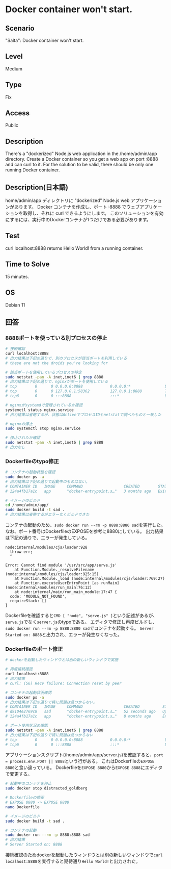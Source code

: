 # Docker container won't start.


## Scenario
"Salta": Docker container won't start.


## Level
Medium


## Type
Fix


## Access
Public


## Description
There's a "dockerized" Node.js web application in the /home/admin/app directory.
Create a Docker container so you get a web app on port :8888 and can curl to it.
For the solution to be valid, there should be only one running Docker container.


## Description(日本語)
home/admin/app ディレクトリに "dockerized" Node.js web アプリケーションがあります。
Docker コンテナを作成し、ポート :8888 でウェブアプリケーションを取得し、それに curl できるようにします。
このソリューションを有効にするには、実行中のDockerコンテナが1つだけである必要があります。


## Test
curl localhost:8888 returns Hello World! from a running container.


## Time to Solve
15 minutes.


## OS
Debian 11


## 回答

### 8888ポートを使っている別プロセスの停止
```bash
# 接続確認
curl localhost:8888
# 出力結果は下記の通りで、別のプロセスが該当ポートを利用している
# these are not the droids you're looking for

# 該当ポートを使用しているプロセスの特定
sudo netstat -pan -A inet,inet6 | grep 8888
# 出力結果は下記の通りで、nginxがポートを使用している
# tcp        0      0 0.0.0.0:8888            0.0.0.0:*               LISTEN      618/nginx: master p
# tcp        0      0 127.0.0.1:58362         127.0.0.1:8888          TIME_WAIT   -
# tcp6       0      0 :::8888                 :::*                    LISTEN      618/nginx: master p

# nginxがsystemdで管理されているか確認
systemctl status nginx.service
# 出力結果は省略するが、状態はActiveでプロセスIDもnetstatで調べたものと一致した

# nginxの停止
sudo systemctl stop nginx.service

# 停止されたか確認
sudo netstat -pan -A inet,inet6 | grep 8888
# 出力なし
```

### Dockerfileのtypo修正
```bash
# コンテナの起動状態を確認
sudo docker ps -a
# 出力結果は下記の通りで起動中のものはない。
# CONTAINER ID   IMAGE     COMMAND                  CREATED        STATUS                    PORTS     NAMES
# 124a4fb17a1c   app       "docker-entrypoint.s…"   3 months ago   Exited (1) 3 months ago             elated_taussig

# イメージのビルド
cd /home/admin/app/
sudo docker build -t sad .
# 出力結果は省略するがエラーなくビルドできた
```

コンテナの起動のため、```sudo docker run --rm -p 8888:8880 sad```を実行した。
なお、ポート番号はDockerfileのEXPOSEを参考に8880にしている。
出力結果は下記の通りで、エラーが発生している。
```
node:internal/modules/cjs/loader:928
  throw err;
  ^

Error: Cannot find module '/usr/src/app/serve.js'
    at Function.Module._resolveFilename (node:internal/modules/cjs/loader:925:15)
    at Function.Module._load (node:internal/modules/cjs/loader:769:27)
    at Function.executeUserEntryPoint [as runMain] (node:internal/modules/run_main:76:12)
    at node:internal/main/run_main_module:17:47 {
  code: 'MODULE_NOT_FOUND',
  requireStack: []
}
```

Dockerfileを確認すると```CMD [ "node", "serve.js" ]```という記述があるが、```serve.js```でなく```server.js```のtypoである。
エディタで修正し再度ビルドし、```sudo docker run --rm -p 8888:8880 sad```でコンテナを起動する。
```Server Started on: 8888```と出力され、エラーが発生なくなった。

### Dockerfileのポート修正
```bash
# dockerを起動したウィンドウとは別の新しいウィンドウで実施

# 再度接続確認
curl localhost:8888
# 出力結果
# curl: (56) Recv failure: Connection reset by peer

# コンテナの起動状況確認
sudo docker ps -a
# 出力結果は下記の通りで特に問題は見つからない。
# CONTAINER ID   IMAGE     COMMAND                  CREATED          STATUS                    PORTS                                       NAMES
# d9104e2769c8   sad       "docker-entrypoint.s…"   52 seconds ago   Up 51 seconds             0.0.0.0:8888->8880/tcp, :::8888->8880/tcp   distracted_goldberg
# 124a4fb17a1c   app       "docker-entrypoint.s…"   8 months ago     Exited (1) 8 months ago                                               elated_taussig

# ポート使用状況の確認
sudo netstat -pan -A inet,inet6 | grep 8888
# 出力結果は下記の通りで特に問題は見つからない
# tcp        0      0 0.0.0.0:8888            0.0.0.0:*               LISTEN      1165/docker-proxy
# tcp6       0      0 :::8888                 :::*                    LISTEN      1171/docker-proxy
```

アプリケーションスクリプト(/home/admin/app/server.js)を確認すると、```port = process.env.PORT || 8888```という行がある。
これはDockerfileの```EXPOSE 8880```と食い違っている。
Dockerfileを```EXPOSE 8880```から```EXPOSE 8888```にエディタで変更する。
```bash
# 起動中のコンテナを停止
sudo docker stop distracted_goldberg

# Dockerfileの修正
# EXPOSE 8880 -> EXPOSE 8888
nano Dockerfile

# イメージのビルド
sudo docker build -t sad .

# コンテナの起動
sudo docker run --rm -p 8888:8888 sad
# 出力結果
# Server Started on: 8888
```

接続確認のためdockerを起動したウィンドウとは別の新しいウィンドウで```curl localhost:8888```を実行すると期待通り```Hello World!```と出力された。
